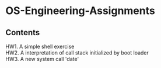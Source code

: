 # OS-Engineering-Assignments
## Contents
HW1. A simple shell exercise  
HW2. A interpretation of call stack initialized by boot loader  
HW3. A new system call 'date'  